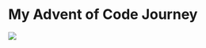 <h1> My Advent of Code Journey </h1>

![](https://img.shields.io/badge/14%20stars-2024-black?logo=adventofcode&style=for-the-badge)
